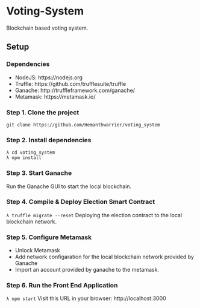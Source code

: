 # Voting-System
Blockchain based voting system.
## Setup
### Dependencies
<ul>
  <li>NodeJS: https://nodejs.org</li>
  <li>Truffle: https://github.com/trufflesuite/truffle</li>
  <li>Ganache: http://truffleframework.com/ganache/</li>
  <li>Metamask: https://metamask.io/</li>
</ul>  

### Step 1. Clone the project
`git clone https://github.com/Hemanthwarrier/voting_system`

### Step 2. Install dependencies
```
λ cd voting_system
λ npm install
```
### Step 3. Start Ganache
Run the Ganache GUI to start the local blockchain.

### Step 4. Compile & Deploy Election Smart Contract
`λ truffle migrate --reset`
Deploying the election contract to the local blockchain network.

### Step 5. Configure Metamask
- Unlock Metamask
- Add network configaration for the local blockchain network provided by Ganache
- Import an account provided by ganache to the metamask.

### Step 6. Run the Front End Application
`λ npm start`
Visit this URL in your browser: http://localhost:3000
